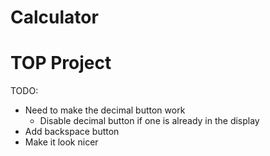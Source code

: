 # Calculator
# TOP Project

TODO:

- Need to make the decimal button work
    - Disable decimal button if one is already in the display
- Add backspace button
- Make it look nicer